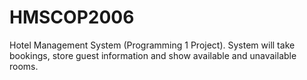 # HMSCOP2006
 Hotel Management System (Programming 1 Project). System will take bookings, store guest information and show available and unavailable rooms.
